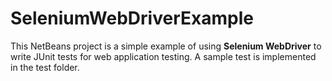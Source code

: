 # SeleniumWebDriverExample
This NetBeans project is a simple example of using **Selenium WebDriver** to write JUnit tests for web application testing.
A sample test is implemented in the test folder.
